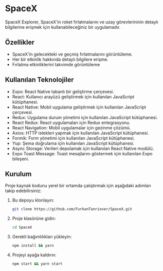  # SpaceX

SpaceX Explorer, SpaceX'in roket fırlatmalarını ve uzay görevlerininin  detaylı bilgilerine erişmek için kullanabileceğiniz bir uygulamadır.

## Özellikler

- SpaceX'in gelecekteki ve geçmiş fırlatmalarını görüntüleme.
- Her bir etkinlik hakkında detaylı bilgilere erişme.
- Fırlatma etkinliklerini takvimde görüntüleme

## Kullanılan Teknolojiler
- Expo: React Native tabanlı bir geliştirme çerçevesi.
- React: Kullanıcı arayüzü geliştirmek için kullanılan JavaScript kütüphanesi.
- React Native: Mobil uygulama geliştirmek için kullanılan JavaScript çerçevesi.
- Redux: Uygulama durum yönetimi için kullanılan JavaScript kütüphanesi.
- React Redux: React uygulamaları için Redux entegrasyonu.
- React Navigation: Mobil uygulamalar için gezinme çözümü.
- Axios: HTTP istekleri yapmak için kullanılan JavaScript kütüphanesi.
- Formik: Form yönetimi için kullanılan JavaScript kütüphanesi.
- Yup: Şema doğrulama için kullanılan JavaScript kütüphanesi.
- Async Storage: Verileri depolamak için kullanılan React Native modülü.
- Expo Toast Message: Toast mesajlarını göstermek için kullanılan Expo bileşeni.


## Kurulum

Proje kaynak kodunu yerel bir ortamda çalıştırmak için aşağıdaki adımları takip edebilirsiniz:

1. Bu depoyu klonlayın:

   ```bash
   git clone https://github.com/FurkanTanriover/SpaceX.git
   ```
2. Proje klasörüne gidin:

   ```bash
   cd SpaceX
   ```

3. Gerekli bağımlılıkları yükleyin:

   ```bash
   npm install && yarn
   ```

4. Projeyi ayağa kaldırın:
   
   ```bash
   npm start && yarn start
   ```

   
